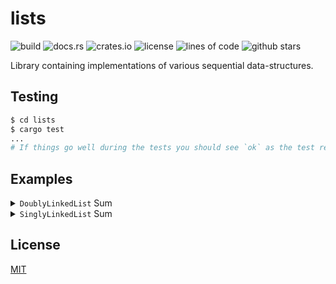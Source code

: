 # **lists**

![build](https://img.shields.io/github/workflow/status/c1m50c/lists/Build?style=for-the-badge)
![docs.rs](https://img.shields.io/docsrs/lists/latest?style=for-the-badge)
![crates.io](https://img.shields.io/crates/v/lists?color=orange&style=for-the-badge)
![license](https://img.shields.io/crates/l/lists?style=for-the-badge)
![lines of code](https://img.shields.io/tokei/lines/github/c1m50c/lists?style=for-the-badge)
![github stars](https://img.shields.io/github/stars/c1m50c/lists?style=for-the-badge)

Library containing implementations of various sequential data-structures.


## **Testing**
```bash
$ cd lists
$ cargo test
...
# If things go well during the tests you should see `ok` as the test result.
```


## **Examples**
<details>
<summary><code>DoublyLinkedList</code> Sum</summary>

```rust
use lists::dl_list;


/// Creates a new `DoublyLinkedList`, and then adds all elements together into a sum.
fn main() {
    let list = dl_list![1, 2, 3, 4, 5];
    let sum = list.into_iter().sum::<i32>();
    
    assert_eq!(sum, 15);
}
```
</details>

<details>
<summary><code>SinglyLinkedList</code> Sum</summary>

```rust
use lists::sl_list;


/// Creates a new `SinglyLinkedList`, and then adds all elements together into a sum.
fn main() {
    let list = sl_list![1, 2, 3, 4, 5];
    let sum = list.into_iter().sum::<i32>();
    
    assert_eq!(sum, 15);
}
```
</details>


## **License**
<a href="https://github.com/c1m50c/lists/blob/main/LICENSE">MIT</a>